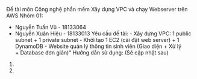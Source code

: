 Đề tài môn Công nghệ phần mềm
Xây dựng VPC và chạy Webserver trên AWS
Nhóm 01:
- Nguyễn Tuấn Vũ - 18133064
- Nguyễn Xuân Hiệu - 18133013
Yêu cầu đề tài:
- Xây dựng VPC: 1 public subnet + 1 private subnet
- Khởi tạo 1 EC2 (cài đặt web server) + 1  DynamoDB
- Website quản lý thông tin sinh viên (Giao diện + Xử lý + Database đơn giản)"
Hướng dẫn sử dụng: (Sẽ cập nhật sau)
1.
2.
